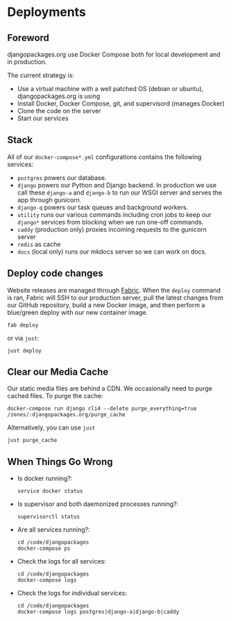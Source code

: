 # Deployments

## Foreword

djangopackages.org use Docker Compose both for local development and in production.

The current strategy is:

- Use a virtual machine with a well patched OS (debian or ubuntu), djangopackages.org is using
- Install Docker, Docker Compose, git, and supervisord (manages Docker)
- Clone the code on the server
- Start our services

## Stack

All of our `docker-compose*.yml` configurations contains the following services:

- `postgres` powers our database.
- `django` powers our Python and Django backend. In production we use call these `django-a` and `django-b` to run our WSGI server and serves the app through gunicorn.
- `django-q` powers our task queues and background workers.
- `utility` runs our various commands including cron jobs to keep our `django*` services from blocking when we run one-off commands.
- `caddy` (production only) proxies incoming requests to the gunicorn server
- `redis` as cache
- `docs` (local only) runs our mkdocs server so we can work on docs.

## Deploy code changes

Website releases are managed through [Fabric].
When the `deploy` command is ran, Fabric will SSH to our production server, pull the latest changes from our GitHub repository, build a new Docker image, and then perform a blue/green deploy with our new container image.

```shell
fab deploy
```

or via `just`:

```shell
just deploy
```

## Clear our Media Cache

Our static media files are behind a CDN. We occasionally need to purge cached files. To purge the cache:

```shell
docker-compose run django cli4 --delete purge_everything=true /zones/:djangopackages.org/purge_cache
```

Alternatively, you can use `just`

```shell
just purge_cache
```

## When Things Go Wrong

- Is docker running?:

  ```shell
  service docker status
  ```

- Is supervisor and both daemonized processes running?:

  ```shell
  supervisorctl status
  ```

- Are all services running?:

  ```shell
  cd /code/djangopackages
  docker-compose ps
  ```

- Check the logs for all services:

  ```shell
  cd /code/djangopackages
  docker-compose logs
  ```

- Check the logs for individual services:

  ```shell
  cd /code/djangopackages
  docker-compose logs postgres|django-a|django-b|caddy
  ```

[Fabric]: https://www.fabfile.org/

